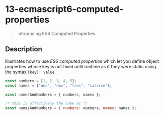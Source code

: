 # 13-ecmascript6-computed-properties
> introducing ES6 Computed Properties

## Description
Illustrates how to use *ES6 computed properties* which let you define object properties whose key is not fixed until runtime as if they were static using the syntax `[key]: value`

```javascript
const numbers = [1, 2, 3, 4, 5];
const names = ["uno", "dos", "tres", "catorce"];

const namesAndNumbers = { numbers, names };

/* this is effectively the same as */
const namesAndNumbers = { numbers: numbers, names: names };
```